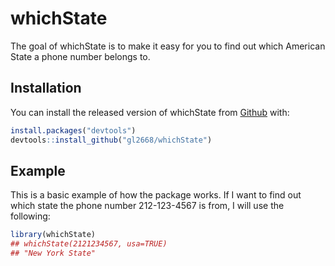 
# whichState

<!-- badges: start -->
<!-- badges: end -->

The goal of whichState is to make it easy for you to find out which American State a phone number belongs to.

## Installation

You can install the released version of whichState from [Github](https://github.com/gl2668/whichState) with:

``` r
install.packages("devtools")
devtools::install_github("gl2668/whichState")
```

## Example

This is a basic example of how the package works. If I want to find out which state the phone number 212-123-4567 is from, I will use the following:

``` r
library(whichState)
## whichState(2121234567, usa=TRUE)
## "New York State"
```

